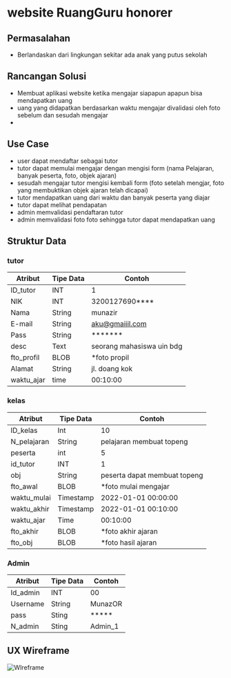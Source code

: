 # website RuangGuru honorer

## Permasalahan
- Berlandaskan dari lingkungan sekitar ada anak yang putus sekolah

## Rancangan Solusi
- Membuat aplikasi website ketika mengajar siapapun apapun bisa mendapatkan uang
- uang yang didapatkan berdasarkan waktu mengajar divalidasi oleh foto sebelum dan sesudah mengajar
-  
## Use Case
- user dapat mendaftar sebagai tutor
- tutor dapat memulai mengajar dengan mengisi form (nama Pelajaran, banyak peserta, foto, objek ajaran)
- sesudah mengajar tutor mengisi kembali form (foto setelah mengjar, foto yang membuktikan objek ajaran telah dicapai)
- tutor mendapatkan uang dari waktu dan banyak peserta yang diajar
- tutor dapat melihat pendapatan
- admin memvalidasi pendaftaran tutor
- admin memvalidasi foto foto sehingga tutor dapat mendapatkan uang

## Struktur Data

### tutor
Atribut|Tipe Data|Contoh
---|---|---
ID_tutor|INT|1
NIK|INT|3200127690****
Nama|String|munazir
E-mail|String|aku@gmaiiil.com
Pass|String|*******
desc|Text|seorang mahasiswa uin bdg
fto_profil|BLOB|*foto propil
Alamat|String|jl. doang kok
waktu_ajar|time|00:10:00

### kelas
Atribut|Tipe Data|Contoh
---|---|---
ID_kelas|Int|10
N_pelajaran|String|pelajaran membuat topeng
peserta|int|5
id_tutor|INT|1
obj|String|peserta dapat membuat topeng
fto_awal|BLOB|*foto mulai mengajar
waktu_mulai|Timestamp|2022-01-01 00:00:00
waktu_akhir|Timestamp|2022-01-01 00:10:00
waktu_ajar|Time|00:10:00
fto_akhir|BLOB| *foto akhir ajaran
fto_obj|BLOB|*foto hasil ajaran

### Admin
Atribut|Tipe Data|Contoh
---|---|---
Id_admin|INT|00
Username|String|MunazOR
pass|Sting|*****
N_admin|Sting|Admin_1

## UX Wireframe
![WIreframe](https://user-images.githubusercontent.com/78277922/190235924-21759635-0039-433f-a5b2-8353317cb66e.jpg)
